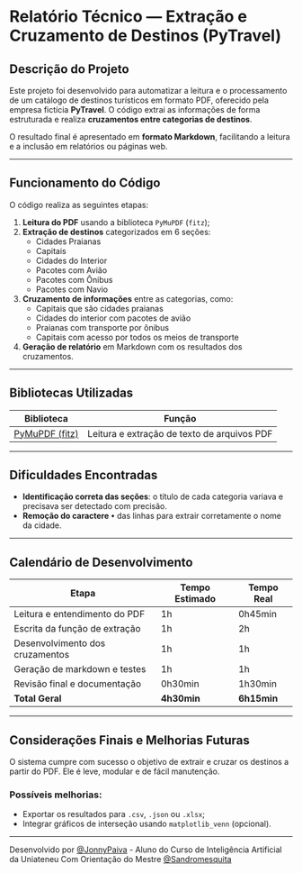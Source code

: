 # Relatório Técnico — Extração e Cruzamento de Destinos (PyTravel)

## Descrição do Projeto

Este projeto foi desenvolvido para automatizar a leitura e o processamento de um catálogo de destinos turísticos em formato PDF, oferecido pela empresa fictícia **PyTravel**. O código extrai as informações de forma estruturada e realiza **cruzamentos entre categorias de destinos**.

O resultado final é apresentado em **formato Markdown**, facilitando a leitura e a inclusão em relatórios ou páginas web.

---

## Funcionamento do Código

O código realiza as seguintes etapas:

1. **Leitura do PDF** usando a biblioteca `PyMuPDF` (`fitz`);
2. **Extração de destinos** categorizados em 6 seções:
   - Cidades Praianas
   - Capitais
   - Cidades do Interior
   - Pacotes com Avião
   - Pacotes com Ônibus
   - Pacotes com Navio
3. **Cruzamento de informações** entre as categorias, como:
   - Capitais que são cidades praianas
   - Cidades do interior com pacotes de avião
   - Praianas com transporte por ônibus
   - Capitais com acesso por todos os meios de transporte
4. **Geração de relatório** em Markdown com os resultados dos cruzamentos.

---

## Bibliotecas Utilizadas

| Biblioteca | Função |
|------------|--------|
| [PyMuPDF (fitz)](https://pymupdf.readthedocs.io) | Leitura e extração de texto de arquivos PDF |

---

## Dificuldades Encontradas

- **Identificação correta das seções**: o título de cada categoria variava e precisava ser detectado com precisão.
- **Remoção do caractere `•`** das linhas para extrair corretamente o nome da cidade.

---

## Calendário de Desenvolvimento

| Etapa                               | Tempo Estimado | Tempo Real |
|------------------------------------|----------------|------------|
| Leitura e entendimento do PDF      | 1h             | 0h45min    |
| Escrita da função de extração      | 1h             | 2h         |
| Desenvolvimento dos cruzamentos    | 1h             | 1h         |
| Geração de markdown e testes       | 1h             | 1h         |
| Revisão final e documentação       | 0h30min        | 1h30min    |
| **Total Geral**                    | **4h30min**    | **6h15min**|

---

## Considerações Finais e Melhorias Futuras

O sistema cumpre com sucesso o objetivo de extrair e cruzar os destinos a partir do PDF. Ele é leve, modular e de fácil manutenção.

### Possíveis melhorias:
- Exportar os resultados para `.csv`, `.json` ou `.xlsx`;
- Integrar gráficos de interseção usando `matplotlib_venn` (opcional).

---

Desenvolvido por [@JonnyPaiva](https://github.com/jonnypaiva) - Aluno do Curso de Inteligência Artificial da Uniateneu
Com Orientação do Mestre [@Sandromesquita](https://github.com/Sandromesquita)
